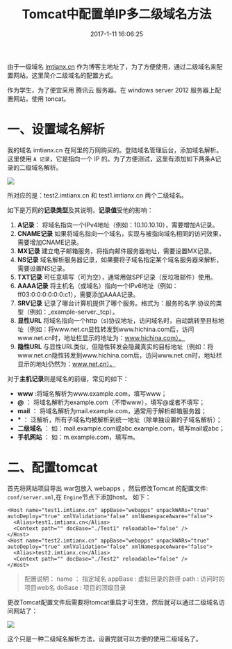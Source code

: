 ﻿---
title: Tomcat中配置单IP多二级域名方法
date: 2017-1-11 16:06:25
categories: [后端,域名配置]
tags: [tomcat,域名解析,二级域名]
---

由于一级域名 [imtianx.cn](http://imtianx.cn/) 作为博客主地址了，为了方便使用，通过二级域名来配置网站。这里简介二级域名的配置方式。
<!--more-->
作为学生，为了便宜采用 腾讯云 服务器。在 windows server 2012 服务器上配置网站，使用 toncat。

# 一、设置域名解析

我的域名 imtianx.cn 在阿里的万网购买的。登陆域名管理后台，添加域名解析。这里使用 `A 记录`，它是指向一个 IP 的。为了方便测试，这里有添加如下两条A记录的二级域名解析。

![](http://img.imtianx.cn/domain_jiexi.png)

所对应的是：test2.imtianx.cn 和 test1.imtianx.cn 两个二级域名。

如下是万网的**记录类型**及其说明，**记录值**受他的影响：

1. **A记录**：
将域名指向一个IPv4地址（例如：10.10.10.10），需要增加A记录。
2. **CNAME记录**
如果将域名指向一个域名，实现与被指向域名相同的访问效果，需要增加CNAME记录。
3. **MX记录**
建立电子邮箱服务，将指向邮件服务器地址，需要设置MX记录。
4. **NS记录**
域名解析服务器记录，如果要将子域名指定某个域名服务器来解析，需要设置NS记录。
5. **TXT记录**
可任意填写（可为空），通常用做SPF记录（反垃圾邮件）使用。
6. **AAAA记录**
将主机名（或域名）指向一个IPv6地址（例如：ff03:0:0:0:0:0:0:c1），需要添加AAAA记录。
7. **SRV记录**
记录了哪台计算机提供了哪个服务。格式为：服务的名字.协议的类型（例如：_example-server._tcp）。
8. **显性URL**
将域名指向一个http（s)协议地址，访问域名时，自动跳转至目标地址（例如：将www.net.cn显性转发到www.hichina.com后，访问www.net.cn时，地址栏显示的地址为：www.hichina.com）。
9. **隐性URL**
与显性URL类似，但隐性转发会隐藏真实的目标地址（例如：将www.net.cn隐性转发到www.hichina.com后，访问www.net.cn时，地址栏显示的地址仍然为：www.net.cn）。

对于**主机记录**则是域名的前缀，常见的如下：

- **www** :将域名解析为www.example.com，填写www；
- **@** ：
将域名解析为example.com（不带www），填写@或者不填写；
- **mail** ：
将域名解析为mail.example.com，通常用于解析邮箱服务器；
- **\*** ：
泛解析，所有子域名均被解析到统一地址（除单独设置的子域名解析）；
- **二级域名** ：
如：mail.example.com或abc.example.com，填写mail或abc；
- **手机网站** ：
如：m.example.com，填写m。


# 二、配置tomcat

首先将网站项目导出 war包放入 webapps ，然后修改Tomcat 的配置文件: `conf/server.xml`,在 `Engine`节点下添加host。
如下：

```
<Host name="test1.imtianx.cn" appBase="webapps" unpackWARs="true" autoDeploy="true" xmlValidation="false" xmlNamespaceAware="false">
  <Alias>test1.imtianx.cn</Alias>
  <Context path="" docBase="./Test1" reloadable="false" />
</Host>
<Host name="test2.imtianx.cn" appBase="webapps" unpackWARs="true" autoDeploy="true" xmlValidation="false" xmlNamespaceAware="false">
  <Alias>test2.imtianx.cn</Alias>
  <Context path="" docBase="./Test2" reloadable="false" />
</Host>
```
> 配置说明：
 name ： 指定域名
 appBase : 虚拟目录的路径
 path : 访问时的项目web名
 doBase : 项目的顶级目录
 >

更改Tomcat配置文件后需要将tomcat重启才可生效，然后就可以通过二级域名访问网站了：

![](http://img.imtianx.cn/domain_show.png)

这个只是一种二级域名解析方法，设置完就可以方便的使用二级域名了。
